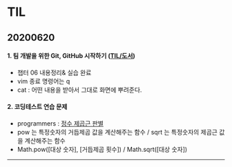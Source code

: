 # TIL
## 20200620
#### 1. 팀 개발을 위한 Git, GitHub 시작하기 ([TIL/도서](https://github.com/jina95/TIL/tree/master/%EB%8F%84%EC%84%9C))
- 챕터 06 내용정리& 실습 완료
- vim 종료 명령어는 q
- cat : 어떤 내용을 받아서 그대로 화면에 뿌려준다.

#### 2. 코딩테스트 연습 문제
- programmers : [정수 제곱근 판별](https://github.com/jina95/TIL/blob/master/Algorithm/LEVEL%201/%EC%A0%95%EC%88%98%20%EC%A0%9C%EA%B3%B1%EA%B7%BC%20%ED%8C%90%EB%B3%84.html)
- pow 는 특정숫자의 거듭제곱 값을 계산해주는 함수 / sqrt 는 특정숫자의 제곱근 값을 계산해주는 함수
- Math.pow([대상 숫자], [거듭제곱 횟수]) / Math.sqrt([대상 숫자]) 

<hr/>
